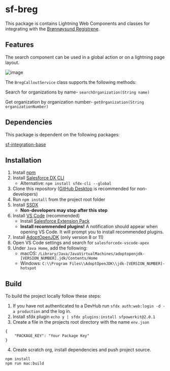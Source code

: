 # sf-breg

This package is contains Lightning Web Components and classes for integrating with the [Brønnøysund Registrene](https://data.brreg.no/enhetsregisteret/api/docs/index.html#_eksempel_2_s%C3%B8k_etter_enheter). 

## Features

The search component can be used in a global action or on a lightning page layout.

![image](https://user-images.githubusercontent.com/58025394/171374250-3582d750-1576-48e3-8047-540dcb9a3ba5.png)

The `BregCalloutService` class supports the following methods:

Search for organizations by name-
`searchOrganization(String name)`

Get organization by organization number-
`getOrganization(String organizationNumber)`



## Dependencies
This package is dependent on the following packages:

[sf-integration-base](https://github.com/jordan-mathews/sf-integration-base)

## Installation

1. Install [npm](https://nodejs.org/en/download/)
1. Install [Salesforce DX CLI](https://developer.salesforce.com/tools/sfdxcli)
    - Alternative: `npm install sfdx-cli --global`
1. Clone this repository ([GitHub Desktop](https://desktop.github.com) is recommended for non-developers)
1. Run `npm install` from the project root folder
1. Install [SSDX](https://github.com/navikt/ssdx)
    - **Non-developers may stop after this step**
1. Install [VS Code](https://code.visualstudio.com) (recommended)
    - Install [Salesforce Extension Pack](https://marketplace.visualstudio.com/items?itemName=salesforce.salesforcedx-vscode)
    - **Install recommended plugins!** A notification should appear when opening VS Code. It will prompt you to install recommended plugins.
1. Install [AdoptOpenJDK](https://adoptopenjdk.net) (only version 8 or 11)
1. Open VS Code settings and search for `salesforcedx-vscode-apex`
1. Under `Java Home`, add the following:
    - macOS: `/Library/Java/JavaVirtualMachines/adoptopenjdk-[VERSION_NUMBER].jdk/Contents/Home`
    - Windows: `C:\\Program Files\\AdoptOpenJDK\\jdk-[VERSION_NUMBER]-hotspot`

## Build

To build the project locally follow these steps:

1. If you have not authenticated to a DevHub run `sfdx auth:web:login -d -a production` and the log in.
2. Install sfdx plugin `echo y | sfdx plugins:install sfpowerkit@2.0.1`
3. Create a file in the projects root directory with the name `env.json`

```
{
    "PACKAGE_KEY": "Your Package Key"
}

```

4. Create scratch org, install dependencies and push project source.

```
npm install
npm run mac:build
```
